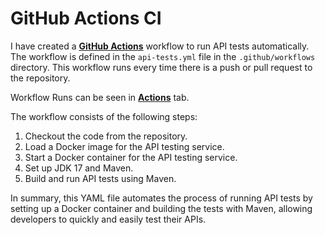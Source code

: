 # GitHub Actions CI

I have created a
**[GitHub Actions](../../.github/workflows/api-tests.yml)**
workflow to run API tests automatically. The workflow is defined
in the `api-tests.yml` file in the `.github/workflows` directory.
This workflow runs every time there is a push or pull request to
the repository.

Workflow Runs can be seen in **[Actions](https://github.com/RyanairLabs/qa-api-challenge-murillowelsi/actions)** tab.

The workflow consists of the following steps:

1. Checkout the code from the repository.
2. Load a Docker image for the API testing service.
3. Start a Docker container for the API testing service.
4. Set up JDK 17 and Maven.
5. Build and run API tests using Maven.

In summary, this YAML file automates the process of running API tests by setting up a Docker container and building the tests with Maven, allowing developers to quickly and easily test their APIs.
